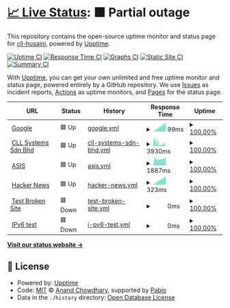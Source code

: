 # [📈 Live Status](https://cll-husaini.github.io/poc-uptime): <!--live status--> **🟧 Partial outage**

This repository contains the open-source uptime monitor and status page for [cll-husaini](https://cll-husaini.github.io/poc-uptime), powered by [Upptime](https://github.com/upptime/upptime).

[![Uptime CI](https://github.com/cll-husaini/poc-uptime/workflows/Uptime%20CI/badge.svg)](https://github.com/cll-husaini/poc-uptime/actions?query=workflow%3A%22Uptime+CI%22)
[![Response Time CI](https://github.com/cll-husaini/poc-uptime/workflows/Response%20Time%20CI/badge.svg)](https://github.com/cll-husaini/poc-uptime/actions?query=workflow%3A%22Response+Time+CI%22)
[![Graphs CI](https://github.com/cll-husaini/poc-uptime/workflows/Graphs%20CI/badge.svg)](https://github.com/cll-husaini/poc-uptime/actions?query=workflow%3A%22Graphs+CI%22)
[![Static Site CI](https://github.com/cll-husaini/poc-uptime/workflows/Static%20Site%20CI/badge.svg)](https://github.com/cll-husaini/poc-uptime/actions?query=workflow%3A%22Static+Site+CI%22)
[![Summary CI](https://github.com/cll-husaini/poc-uptime/workflows/Summary%20CI/badge.svg)](https://github.com/cll-husaini/poc-uptime/actions?query=workflow%3A%22Summary+CI%22)

With [Upptime](https://upptime.js.org), you can get your own unlimited and free uptime monitor and status page, powered entirely by a GitHub repository. We use [Issues](https://github.com/cll-husaini/poc-uptime/issues) as incident reports, [Actions](https://github.com/cll-husaini/poc-uptime/actions) as uptime monitors, and [Pages](https://cll-husaini.github.io/poc-uptime) for the status page.

<!--start: status pages-->
<!-- This summary is generated by Upptime (https://github.com/upptime/upptime) -->
<!-- Do not edit this manually, your changes will be overwritten -->
<!-- prettier-ignore -->
| URL | Status | History | Response Time | Uptime |
| --- | ------ | ------- | ------------- | ------ |
| <img alt="" src="https://icons.duckduckgo.com/ip3/www.google.com.ico" height="13"> [Google](https://www.google.com) | 🟩 Up | [google.yml](https://github.com/cll-husaini/poc-uptime/commits/HEAD/history/google.yml) | <details><summary><img alt="Response time graph" src="./graphs/google/response-time-week.png" height="20"> 99ms</summary><br><a href="https://cll-husaini.github.io/poc-uptime/history/google"><img alt="Response time 99" src="https://img.shields.io/endpoint?url=https%3A%2F%2Fraw.githubusercontent.com%2Fcll-husaini%2Fpoc-uptime%2FHEAD%2Fapi%2Fgoogle%2Fresponse-time.json"></a><br><a href="https://cll-husaini.github.io/poc-uptime/history/google"><img alt="24-hour response time 99" src="https://img.shields.io/endpoint?url=https%3A%2F%2Fraw.githubusercontent.com%2Fcll-husaini%2Fpoc-uptime%2FHEAD%2Fapi%2Fgoogle%2Fresponse-time-day.json"></a><br><a href="https://cll-husaini.github.io/poc-uptime/history/google"><img alt="7-day response time 99" src="https://img.shields.io/endpoint?url=https%3A%2F%2Fraw.githubusercontent.com%2Fcll-husaini%2Fpoc-uptime%2FHEAD%2Fapi%2Fgoogle%2Fresponse-time-week.json"></a><br><a href="https://cll-husaini.github.io/poc-uptime/history/google"><img alt="30-day response time 99" src="https://img.shields.io/endpoint?url=https%3A%2F%2Fraw.githubusercontent.com%2Fcll-husaini%2Fpoc-uptime%2FHEAD%2Fapi%2Fgoogle%2Fresponse-time-month.json"></a><br><a href="https://cll-husaini.github.io/poc-uptime/history/google"><img alt="1-year response time 99" src="https://img.shields.io/endpoint?url=https%3A%2F%2Fraw.githubusercontent.com%2Fcll-husaini%2Fpoc-uptime%2FHEAD%2Fapi%2Fgoogle%2Fresponse-time-year.json"></a></details> | <details><summary><a href="https://cll-husaini.github.io/poc-uptime/history/google">100.00%</a></summary><a href="https://cll-husaini.github.io/poc-uptime/history/google"><img alt="All-time uptime 100.00%" src="https://img.shields.io/endpoint?url=https%3A%2F%2Fraw.githubusercontent.com%2Fcll-husaini%2Fpoc-uptime%2FHEAD%2Fapi%2Fgoogle%2Fuptime.json"></a><br><a href="https://cll-husaini.github.io/poc-uptime/history/google"><img alt="24-hour uptime 100.00%" src="https://img.shields.io/endpoint?url=https%3A%2F%2Fraw.githubusercontent.com%2Fcll-husaini%2Fpoc-uptime%2FHEAD%2Fapi%2Fgoogle%2Fuptime-day.json"></a><br><a href="https://cll-husaini.github.io/poc-uptime/history/google"><img alt="7-day uptime 100.00%" src="https://img.shields.io/endpoint?url=https%3A%2F%2Fraw.githubusercontent.com%2Fcll-husaini%2Fpoc-uptime%2FHEAD%2Fapi%2Fgoogle%2Fuptime-week.json"></a><br><a href="https://cll-husaini.github.io/poc-uptime/history/google"><img alt="30-day uptime 100.00%" src="https://img.shields.io/endpoint?url=https%3A%2F%2Fraw.githubusercontent.com%2Fcll-husaini%2Fpoc-uptime%2FHEAD%2Fapi%2Fgoogle%2Fuptime-month.json"></a><br><a href="https://cll-husaini.github.io/poc-uptime/history/google"><img alt="1-year uptime 100.00%" src="https://img.shields.io/endpoint?url=https%3A%2F%2Fraw.githubusercontent.com%2Fcll-husaini%2Fpoc-uptime%2FHEAD%2Fapi%2Fgoogle%2Fuptime-year.json"></a></details>
| <img alt="" src="https://icons.duckduckgo.com/ip3/cllsystems.com.ico" height="13"> [CLL Systems Sdn Bhd](https://cllsystems.com) | 🟩 Up | [cll-systems-sdn-bhd.yml](https://github.com/cll-husaini/poc-uptime/commits/HEAD/history/cll-systems-sdn-bhd.yml) | <details><summary><img alt="Response time graph" src="./graphs/cll-systems-sdn-bhd/response-time-week.png" height="20"> 3930ms</summary><br><a href="https://cll-husaini.github.io/poc-uptime/history/cll-systems-sdn-bhd"><img alt="Response time 3930" src="https://img.shields.io/endpoint?url=https%3A%2F%2Fraw.githubusercontent.com%2Fcll-husaini%2Fpoc-uptime%2FHEAD%2Fapi%2Fcll-systems-sdn-bhd%2Fresponse-time.json"></a><br><a href="https://cll-husaini.github.io/poc-uptime/history/cll-systems-sdn-bhd"><img alt="24-hour response time 3930" src="https://img.shields.io/endpoint?url=https%3A%2F%2Fraw.githubusercontent.com%2Fcll-husaini%2Fpoc-uptime%2FHEAD%2Fapi%2Fcll-systems-sdn-bhd%2Fresponse-time-day.json"></a><br><a href="https://cll-husaini.github.io/poc-uptime/history/cll-systems-sdn-bhd"><img alt="7-day response time 3930" src="https://img.shields.io/endpoint?url=https%3A%2F%2Fraw.githubusercontent.com%2Fcll-husaini%2Fpoc-uptime%2FHEAD%2Fapi%2Fcll-systems-sdn-bhd%2Fresponse-time-week.json"></a><br><a href="https://cll-husaini.github.io/poc-uptime/history/cll-systems-sdn-bhd"><img alt="30-day response time 3930" src="https://img.shields.io/endpoint?url=https%3A%2F%2Fraw.githubusercontent.com%2Fcll-husaini%2Fpoc-uptime%2FHEAD%2Fapi%2Fcll-systems-sdn-bhd%2Fresponse-time-month.json"></a><br><a href="https://cll-husaini.github.io/poc-uptime/history/cll-systems-sdn-bhd"><img alt="1-year response time 3930" src="https://img.shields.io/endpoint?url=https%3A%2F%2Fraw.githubusercontent.com%2Fcll-husaini%2Fpoc-uptime%2FHEAD%2Fapi%2Fcll-systems-sdn-bhd%2Fresponse-time-year.json"></a></details> | <details><summary><a href="https://cll-husaini.github.io/poc-uptime/history/cll-systems-sdn-bhd">100.00%</a></summary><a href="https://cll-husaini.github.io/poc-uptime/history/cll-systems-sdn-bhd"><img alt="All-time uptime 100.00%" src="https://img.shields.io/endpoint?url=https%3A%2F%2Fraw.githubusercontent.com%2Fcll-husaini%2Fpoc-uptime%2FHEAD%2Fapi%2Fcll-systems-sdn-bhd%2Fuptime.json"></a><br><a href="https://cll-husaini.github.io/poc-uptime/history/cll-systems-sdn-bhd"><img alt="24-hour uptime 100.00%" src="https://img.shields.io/endpoint?url=https%3A%2F%2Fraw.githubusercontent.com%2Fcll-husaini%2Fpoc-uptime%2FHEAD%2Fapi%2Fcll-systems-sdn-bhd%2Fuptime-day.json"></a><br><a href="https://cll-husaini.github.io/poc-uptime/history/cll-systems-sdn-bhd"><img alt="7-day uptime 100.00%" src="https://img.shields.io/endpoint?url=https%3A%2F%2Fraw.githubusercontent.com%2Fcll-husaini%2Fpoc-uptime%2FHEAD%2Fapi%2Fcll-systems-sdn-bhd%2Fuptime-week.json"></a><br><a href="https://cll-husaini.github.io/poc-uptime/history/cll-systems-sdn-bhd"><img alt="30-day uptime 100.00%" src="https://img.shields.io/endpoint?url=https%3A%2F%2Fraw.githubusercontent.com%2Fcll-husaini%2Fpoc-uptime%2FHEAD%2Fapi%2Fcll-systems-sdn-bhd%2Fuptime-month.json"></a><br><a href="https://cll-husaini.github.io/poc-uptime/history/cll-systems-sdn-bhd"><img alt="1-year uptime 100.00%" src="https://img.shields.io/endpoint?url=https%3A%2F%2Fraw.githubusercontent.com%2Fcll-husaini%2Fpoc-uptime%2FHEAD%2Fapi%2Fcll-systems-sdn-bhd%2Fuptime-year.json"></a></details>
| <img alt="" src="https://icons.duckduckgo.com/ip3/asis.moh.gov.my.ico" height="13"> [ASIS](https://asis.moh.gov.my) | 🟩 Up | [asis.yml](https://github.com/cll-husaini/poc-uptime/commits/HEAD/history/asis.yml) | <details><summary><img alt="Response time graph" src="./graphs/asis/response-time-week.png" height="20"> 1887ms</summary><br><a href="https://cll-husaini.github.io/poc-uptime/history/asis"><img alt="Response time 1887" src="https://img.shields.io/endpoint?url=https%3A%2F%2Fraw.githubusercontent.com%2Fcll-husaini%2Fpoc-uptime%2FHEAD%2Fapi%2Fasis%2Fresponse-time.json"></a><br><a href="https://cll-husaini.github.io/poc-uptime/history/asis"><img alt="24-hour response time 1887" src="https://img.shields.io/endpoint?url=https%3A%2F%2Fraw.githubusercontent.com%2Fcll-husaini%2Fpoc-uptime%2FHEAD%2Fapi%2Fasis%2Fresponse-time-day.json"></a><br><a href="https://cll-husaini.github.io/poc-uptime/history/asis"><img alt="7-day response time 1887" src="https://img.shields.io/endpoint?url=https%3A%2F%2Fraw.githubusercontent.com%2Fcll-husaini%2Fpoc-uptime%2FHEAD%2Fapi%2Fasis%2Fresponse-time-week.json"></a><br><a href="https://cll-husaini.github.io/poc-uptime/history/asis"><img alt="30-day response time 1887" src="https://img.shields.io/endpoint?url=https%3A%2F%2Fraw.githubusercontent.com%2Fcll-husaini%2Fpoc-uptime%2FHEAD%2Fapi%2Fasis%2Fresponse-time-month.json"></a><br><a href="https://cll-husaini.github.io/poc-uptime/history/asis"><img alt="1-year response time 1887" src="https://img.shields.io/endpoint?url=https%3A%2F%2Fraw.githubusercontent.com%2Fcll-husaini%2Fpoc-uptime%2FHEAD%2Fapi%2Fasis%2Fresponse-time-year.json"></a></details> | <details><summary><a href="https://cll-husaini.github.io/poc-uptime/history/asis">100.00%</a></summary><a href="https://cll-husaini.github.io/poc-uptime/history/asis"><img alt="All-time uptime 100.00%" src="https://img.shields.io/endpoint?url=https%3A%2F%2Fraw.githubusercontent.com%2Fcll-husaini%2Fpoc-uptime%2FHEAD%2Fapi%2Fasis%2Fuptime.json"></a><br><a href="https://cll-husaini.github.io/poc-uptime/history/asis"><img alt="24-hour uptime 100.00%" src="https://img.shields.io/endpoint?url=https%3A%2F%2Fraw.githubusercontent.com%2Fcll-husaini%2Fpoc-uptime%2FHEAD%2Fapi%2Fasis%2Fuptime-day.json"></a><br><a href="https://cll-husaini.github.io/poc-uptime/history/asis"><img alt="7-day uptime 100.00%" src="https://img.shields.io/endpoint?url=https%3A%2F%2Fraw.githubusercontent.com%2Fcll-husaini%2Fpoc-uptime%2FHEAD%2Fapi%2Fasis%2Fuptime-week.json"></a><br><a href="https://cll-husaini.github.io/poc-uptime/history/asis"><img alt="30-day uptime 100.00%" src="https://img.shields.io/endpoint?url=https%3A%2F%2Fraw.githubusercontent.com%2Fcll-husaini%2Fpoc-uptime%2FHEAD%2Fapi%2Fasis%2Fuptime-month.json"></a><br><a href="https://cll-husaini.github.io/poc-uptime/history/asis"><img alt="1-year uptime 100.00%" src="https://img.shields.io/endpoint?url=https%3A%2F%2Fraw.githubusercontent.com%2Fcll-husaini%2Fpoc-uptime%2FHEAD%2Fapi%2Fasis%2Fuptime-year.json"></a></details>
| <img alt="" src="https://icons.duckduckgo.com/ip3/news.ycombinator.com.ico" height="13"> [Hacker News](https://news.ycombinator.com) | 🟩 Up | [hacker-news.yml](https://github.com/cll-husaini/poc-uptime/commits/HEAD/history/hacker-news.yml) | <details><summary><img alt="Response time graph" src="./graphs/hacker-news/response-time-week.png" height="20"> 323ms</summary><br><a href="https://cll-husaini.github.io/poc-uptime/history/hacker-news"><img alt="Response time 323" src="https://img.shields.io/endpoint?url=https%3A%2F%2Fraw.githubusercontent.com%2Fcll-husaini%2Fpoc-uptime%2FHEAD%2Fapi%2Fhacker-news%2Fresponse-time.json"></a><br><a href="https://cll-husaini.github.io/poc-uptime/history/hacker-news"><img alt="24-hour response time 323" src="https://img.shields.io/endpoint?url=https%3A%2F%2Fraw.githubusercontent.com%2Fcll-husaini%2Fpoc-uptime%2FHEAD%2Fapi%2Fhacker-news%2Fresponse-time-day.json"></a><br><a href="https://cll-husaini.github.io/poc-uptime/history/hacker-news"><img alt="7-day response time 323" src="https://img.shields.io/endpoint?url=https%3A%2F%2Fraw.githubusercontent.com%2Fcll-husaini%2Fpoc-uptime%2FHEAD%2Fapi%2Fhacker-news%2Fresponse-time-week.json"></a><br><a href="https://cll-husaini.github.io/poc-uptime/history/hacker-news"><img alt="30-day response time 323" src="https://img.shields.io/endpoint?url=https%3A%2F%2Fraw.githubusercontent.com%2Fcll-husaini%2Fpoc-uptime%2FHEAD%2Fapi%2Fhacker-news%2Fresponse-time-month.json"></a><br><a href="https://cll-husaini.github.io/poc-uptime/history/hacker-news"><img alt="1-year response time 323" src="https://img.shields.io/endpoint?url=https%3A%2F%2Fraw.githubusercontent.com%2Fcll-husaini%2Fpoc-uptime%2FHEAD%2Fapi%2Fhacker-news%2Fresponse-time-year.json"></a></details> | <details><summary><a href="https://cll-husaini.github.io/poc-uptime/history/hacker-news">100.00%</a></summary><a href="https://cll-husaini.github.io/poc-uptime/history/hacker-news"><img alt="All-time uptime 100.00%" src="https://img.shields.io/endpoint?url=https%3A%2F%2Fraw.githubusercontent.com%2Fcll-husaini%2Fpoc-uptime%2FHEAD%2Fapi%2Fhacker-news%2Fuptime.json"></a><br><a href="https://cll-husaini.github.io/poc-uptime/history/hacker-news"><img alt="24-hour uptime 100.00%" src="https://img.shields.io/endpoint?url=https%3A%2F%2Fraw.githubusercontent.com%2Fcll-husaini%2Fpoc-uptime%2FHEAD%2Fapi%2Fhacker-news%2Fuptime-day.json"></a><br><a href="https://cll-husaini.github.io/poc-uptime/history/hacker-news"><img alt="7-day uptime 100.00%" src="https://img.shields.io/endpoint?url=https%3A%2F%2Fraw.githubusercontent.com%2Fcll-husaini%2Fpoc-uptime%2FHEAD%2Fapi%2Fhacker-news%2Fuptime-week.json"></a><br><a href="https://cll-husaini.github.io/poc-uptime/history/hacker-news"><img alt="30-day uptime 100.00%" src="https://img.shields.io/endpoint?url=https%3A%2F%2Fraw.githubusercontent.com%2Fcll-husaini%2Fpoc-uptime%2FHEAD%2Fapi%2Fhacker-news%2Fuptime-month.json"></a><br><a href="https://cll-husaini.github.io/poc-uptime/history/hacker-news"><img alt="1-year uptime 100.00%" src="https://img.shields.io/endpoint?url=https%3A%2F%2Fraw.githubusercontent.com%2Fcll-husaini%2Fpoc-uptime%2FHEAD%2Fapi%2Fhacker-news%2Fuptime-year.json"></a></details>
| <img alt="" src="https://icons.duckduckgo.com/ip3/thissitedoesnotexist.koj.co.ico" height="13"> [Test Broken Site](https://thissitedoesnotexist.koj.co) | 🟥 Down | [test-broken-site.yml](https://github.com/cll-husaini/poc-uptime/commits/HEAD/history/test-broken-site.yml) | <details><summary><img alt="Response time graph" src="./graphs/test-broken-site/response-time-week.png" height="20"> 0ms</summary><br><a href="https://cll-husaini.github.io/poc-uptime/history/test-broken-site"><img alt="Response time 0" src="https://img.shields.io/endpoint?url=https%3A%2F%2Fraw.githubusercontent.com%2Fcll-husaini%2Fpoc-uptime%2FHEAD%2Fapi%2Ftest-broken-site%2Fresponse-time.json"></a><br><a href="https://cll-husaini.github.io/poc-uptime/history/test-broken-site"><img alt="24-hour response time 0" src="https://img.shields.io/endpoint?url=https%3A%2F%2Fraw.githubusercontent.com%2Fcll-husaini%2Fpoc-uptime%2FHEAD%2Fapi%2Ftest-broken-site%2Fresponse-time-day.json"></a><br><a href="https://cll-husaini.github.io/poc-uptime/history/test-broken-site"><img alt="7-day response time 0" src="https://img.shields.io/endpoint?url=https%3A%2F%2Fraw.githubusercontent.com%2Fcll-husaini%2Fpoc-uptime%2FHEAD%2Fapi%2Ftest-broken-site%2Fresponse-time-week.json"></a><br><a href="https://cll-husaini.github.io/poc-uptime/history/test-broken-site"><img alt="30-day response time 0" src="https://img.shields.io/endpoint?url=https%3A%2F%2Fraw.githubusercontent.com%2Fcll-husaini%2Fpoc-uptime%2FHEAD%2Fapi%2Ftest-broken-site%2Fresponse-time-month.json"></a><br><a href="https://cll-husaini.github.io/poc-uptime/history/test-broken-site"><img alt="1-year response time 0" src="https://img.shields.io/endpoint?url=https%3A%2F%2Fraw.githubusercontent.com%2Fcll-husaini%2Fpoc-uptime%2FHEAD%2Fapi%2Ftest-broken-site%2Fresponse-time-year.json"></a></details> | <details><summary><a href="https://cll-husaini.github.io/poc-uptime/history/test-broken-site">100.00%</a></summary><a href="https://cll-husaini.github.io/poc-uptime/history/test-broken-site"><img alt="All-time uptime 100.00%" src="https://img.shields.io/endpoint?url=https%3A%2F%2Fraw.githubusercontent.com%2Fcll-husaini%2Fpoc-uptime%2FHEAD%2Fapi%2Ftest-broken-site%2Fuptime.json"></a><br><a href="https://cll-husaini.github.io/poc-uptime/history/test-broken-site"><img alt="24-hour uptime 100.00%" src="https://img.shields.io/endpoint?url=https%3A%2F%2Fraw.githubusercontent.com%2Fcll-husaini%2Fpoc-uptime%2FHEAD%2Fapi%2Ftest-broken-site%2Fuptime-day.json"></a><br><a href="https://cll-husaini.github.io/poc-uptime/history/test-broken-site"><img alt="7-day uptime 100.00%" src="https://img.shields.io/endpoint?url=https%3A%2F%2Fraw.githubusercontent.com%2Fcll-husaini%2Fpoc-uptime%2FHEAD%2Fapi%2Ftest-broken-site%2Fuptime-week.json"></a><br><a href="https://cll-husaini.github.io/poc-uptime/history/test-broken-site"><img alt="30-day uptime 100.00%" src="https://img.shields.io/endpoint?url=https%3A%2F%2Fraw.githubusercontent.com%2Fcll-husaini%2Fpoc-uptime%2FHEAD%2Fapi%2Ftest-broken-site%2Fuptime-month.json"></a><br><a href="https://cll-husaini.github.io/poc-uptime/history/test-broken-site"><img alt="1-year uptime 100.00%" src="https://img.shields.io/endpoint?url=https%3A%2F%2Fraw.githubusercontent.com%2Fcll-husaini%2Fpoc-uptime%2FHEAD%2Fapi%2Ftest-broken-site%2Fuptime-year.json"></a></details>
| <img alt="" src="https://icons.duckduckgo.com/ip3/null.ico" height="13"> [IPv6 test](forwardemail.net) | 🟥 Down | [i-pv6-test.yml](https://github.com/cll-husaini/poc-uptime/commits/HEAD/history/i-pv6-test.yml) | <details><summary><img alt="Response time graph" src="./graphs/i-pv6-test/response-time-week.png" height="20"> 0ms</summary><br><a href="https://cll-husaini.github.io/poc-uptime/history/i-pv6-test"><img alt="Response time 0" src="https://img.shields.io/endpoint?url=https%3A%2F%2Fraw.githubusercontent.com%2Fcll-husaini%2Fpoc-uptime%2FHEAD%2Fapi%2Fi-pv6-test%2Fresponse-time.json"></a><br><a href="https://cll-husaini.github.io/poc-uptime/history/i-pv6-test"><img alt="24-hour response time 0" src="https://img.shields.io/endpoint?url=https%3A%2F%2Fraw.githubusercontent.com%2Fcll-husaini%2Fpoc-uptime%2FHEAD%2Fapi%2Fi-pv6-test%2Fresponse-time-day.json"></a><br><a href="https://cll-husaini.github.io/poc-uptime/history/i-pv6-test"><img alt="7-day response time 0" src="https://img.shields.io/endpoint?url=https%3A%2F%2Fraw.githubusercontent.com%2Fcll-husaini%2Fpoc-uptime%2FHEAD%2Fapi%2Fi-pv6-test%2Fresponse-time-week.json"></a><br><a href="https://cll-husaini.github.io/poc-uptime/history/i-pv6-test"><img alt="30-day response time 0" src="https://img.shields.io/endpoint?url=https%3A%2F%2Fraw.githubusercontent.com%2Fcll-husaini%2Fpoc-uptime%2FHEAD%2Fapi%2Fi-pv6-test%2Fresponse-time-month.json"></a><br><a href="https://cll-husaini.github.io/poc-uptime/history/i-pv6-test"><img alt="1-year response time 0" src="https://img.shields.io/endpoint?url=https%3A%2F%2Fraw.githubusercontent.com%2Fcll-husaini%2Fpoc-uptime%2FHEAD%2Fapi%2Fi-pv6-test%2Fresponse-time-year.json"></a></details> | <details><summary><a href="https://cll-husaini.github.io/poc-uptime/history/i-pv6-test">100.00%</a></summary><a href="https://cll-husaini.github.io/poc-uptime/history/i-pv6-test"><img alt="All-time uptime 100.00%" src="https://img.shields.io/endpoint?url=https%3A%2F%2Fraw.githubusercontent.com%2Fcll-husaini%2Fpoc-uptime%2FHEAD%2Fapi%2Fi-pv6-test%2Fuptime.json"></a><br><a href="https://cll-husaini.github.io/poc-uptime/history/i-pv6-test"><img alt="24-hour uptime 100.00%" src="https://img.shields.io/endpoint?url=https%3A%2F%2Fraw.githubusercontent.com%2Fcll-husaini%2Fpoc-uptime%2FHEAD%2Fapi%2Fi-pv6-test%2Fuptime-day.json"></a><br><a href="https://cll-husaini.github.io/poc-uptime/history/i-pv6-test"><img alt="7-day uptime 100.00%" src="https://img.shields.io/endpoint?url=https%3A%2F%2Fraw.githubusercontent.com%2Fcll-husaini%2Fpoc-uptime%2FHEAD%2Fapi%2Fi-pv6-test%2Fuptime-week.json"></a><br><a href="https://cll-husaini.github.io/poc-uptime/history/i-pv6-test"><img alt="30-day uptime 100.00%" src="https://img.shields.io/endpoint?url=https%3A%2F%2Fraw.githubusercontent.com%2Fcll-husaini%2Fpoc-uptime%2FHEAD%2Fapi%2Fi-pv6-test%2Fuptime-month.json"></a><br><a href="https://cll-husaini.github.io/poc-uptime/history/i-pv6-test"><img alt="1-year uptime 100.00%" src="https://img.shields.io/endpoint?url=https%3A%2F%2Fraw.githubusercontent.com%2Fcll-husaini%2Fpoc-uptime%2FHEAD%2Fapi%2Fi-pv6-test%2Fuptime-year.json"></a></details>

<!--end: status pages-->

[**Visit our status website →**](https://cll-husaini.github.io/poc-uptime)

## 📄 License

- Powered by: [Upptime](https://github.com/upptime/upptime)
- Code: [MIT](./LICENSE) © [Anand Chowdhary](https://anandchowdhary.com), supported by [Pabio](https://pabio.com)
- Data in the `./history` directory: [Open Database License](https://opendatacommons.org/licenses/odbl/1-0/)
